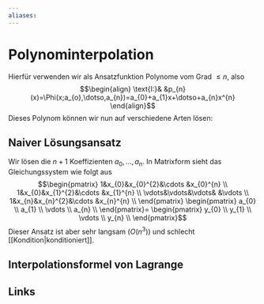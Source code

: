 ```yaml
---
aliases: 
---
```

# Polynominterpolation 
Hierfür verwenden wir als Ansatzfunktion Polynome vom Grad $\leq n$, also
$$\begin{align}
\text{I:}& &p_{n}(x)=\Phi(x;a_{o},\dotso,a_{n})=a_{0}+a_{1}x+\dotso+a_{n}x^{n}
\end{align}$$
Dieses Polynom können wir nun auf verschiedene Arten lösen:
## Naiver Lösungsansatz
Wir lösen die $n+1$ Koeffizienten $a_{0},\dotso,a_{n}$. In Matrixform sieht das Gleichungssystem wie folgt aus
$$\begin{pmatrix}
1&x_{0}&x_{0}^{2}&\cdots &x_{0}^{n} \\
1&x_{0}&x_{1}^{2}&\cdots &x_{1}^{n} \\
\vdots&\vdots&\vdots& &\vdots \\
1&x_{n}&x_{n}^{2}&\cdots &x_{n}^{n} \\
\end{pmatrix}
\begin{pmatrix}
a_{0} \\
a_{1} \\
\vdots \\
a_{n} \\
\end{pmatrix}=
\begin{pmatrix}
y_{0} \\
y_{1} \\
\vdots \\
y_{n} \\
\end{pmatrix}$$
Dieser Ansatz ist aber sehr langsam ($O(n^{3})$) und schlecht [[Kondition|konditioniert]].
## Interpolationsformel von Lagrange

## Links
